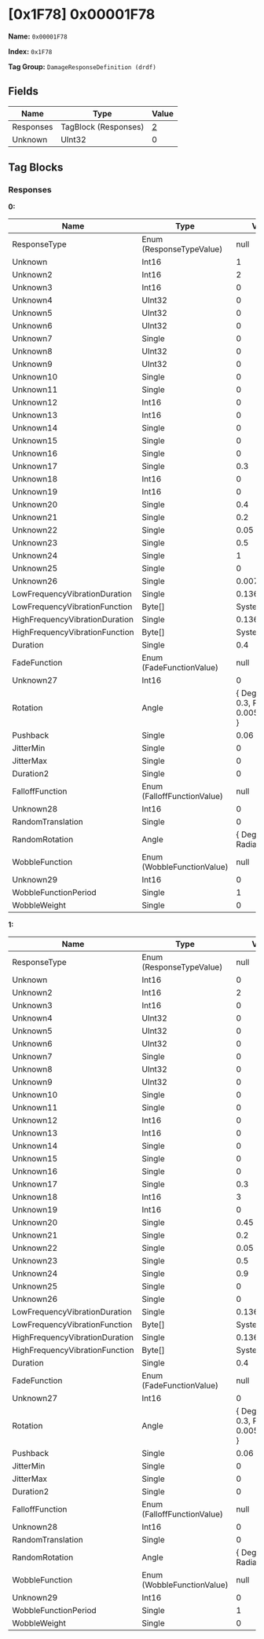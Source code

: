 # [0x1F78] 0x00001F78

**Name:** ```0x00001F78```

**Index:** ```0x1F78```

**Tag Group:** ```DamageResponseDefinition (drdf)```

## Fields

Name	| Type	| Value
---	|---	|---	|
Responses	|TagBlock (Responses)	|[2](#responses)
Unknown	|UInt32	|0


## Tag Blocks

### Responses

**0:**

Name	| Type	| Value
---	|---	|---	|
ResponseType	|Enum (ResponseTypeValue)	|null
Unknown	|Int16	|1
Unknown2	|Int16	|2
Unknown3	|Int16	|0
Unknown4	|UInt32	|0
Unknown5	|UInt32	|0
Unknown6	|UInt32	|0
Unknown7	|Single	|0
Unknown8	|UInt32	|0
Unknown9	|UInt32	|0
Unknown10	|Single	|0
Unknown11	|Single	|0
Unknown12	|Int16	|0
Unknown13	|Int16	|0
Unknown14	|Single	|0
Unknown15	|Single	|0
Unknown16	|Single	|0
Unknown17	|Single	|0.3
Unknown18	|Int16	|0
Unknown19	|Int16	|0
Unknown20	|Single	|0.4
Unknown21	|Single	|0.2
Unknown22	|Single	|0.05
Unknown23	|Single	|0.5
Unknown24	|Single	|1
Unknown25	|Single	|0
Unknown26	|Single	|0.00784314
LowFrequencyVibrationDuration	|Single	|0.136
LowFrequencyVibrationFunction	|Byte[]	|System.Byte[]
HighFrequencyVibrationDuration	|Single	|0.136
HighFrequencyVibrationFunction	|Byte[]	|System.Byte[]
Duration	|Single	|0.4
FadeFunction	|Enum (FadeFunctionValue)	|null
Unknown27	|Int16	|0
Rotation	|Angle	|{ Degrees: 0.3, Radians: 0.005235988 }
Pushback	|Single	|0.06
JitterMin	|Single	|0
JitterMax	|Single	|0
Duration2	|Single	|0
FalloffFunction	|Enum (FalloffFunctionValue)	|null
Unknown28	|Int16	|0
RandomTranslation	|Single	|0
RandomRotation	|Angle	|{ Degrees: 0, Radians: 0 }
WobbleFunction	|Enum (WobbleFunctionValue)	|null
Unknown29	|Int16	|0
WobbleFunctionPeriod	|Single	|1
WobbleWeight	|Single	|0


**1:**

Name	| Type	| Value
---	|---	|---	|
ResponseType	|Enum (ResponseTypeValue)	|null
Unknown	|Int16	|0
Unknown2	|Int16	|2
Unknown3	|Int16	|0
Unknown4	|UInt32	|0
Unknown5	|UInt32	|0
Unknown6	|UInt32	|0
Unknown7	|Single	|0
Unknown8	|UInt32	|0
Unknown9	|UInt32	|0
Unknown10	|Single	|0
Unknown11	|Single	|0
Unknown12	|Int16	|0
Unknown13	|Int16	|0
Unknown14	|Single	|0
Unknown15	|Single	|0
Unknown16	|Single	|0
Unknown17	|Single	|0.3
Unknown18	|Int16	|3
Unknown19	|Int16	|0
Unknown20	|Single	|0.45
Unknown21	|Single	|0.2
Unknown22	|Single	|0.05
Unknown23	|Single	|0.5
Unknown24	|Single	|0.9
Unknown25	|Single	|0
Unknown26	|Single	|0
LowFrequencyVibrationDuration	|Single	|0.136
LowFrequencyVibrationFunction	|Byte[]	|System.Byte[]
HighFrequencyVibrationDuration	|Single	|0.136
HighFrequencyVibrationFunction	|Byte[]	|System.Byte[]
Duration	|Single	|0.4
FadeFunction	|Enum (FadeFunctionValue)	|null
Unknown27	|Int16	|0
Rotation	|Angle	|{ Degrees: 0.3, Radians: 0.005235988 }
Pushback	|Single	|0.06
JitterMin	|Single	|0
JitterMax	|Single	|0
Duration2	|Single	|0
FalloffFunction	|Enum (FalloffFunctionValue)	|null
Unknown28	|Int16	|0
RandomTranslation	|Single	|0
RandomRotation	|Angle	|{ Degrees: 0, Radians: 0 }
WobbleFunction	|Enum (WobbleFunctionValue)	|null
Unknown29	|Int16	|0
WobbleFunctionPeriod	|Single	|1
WobbleWeight	|Single	|0


